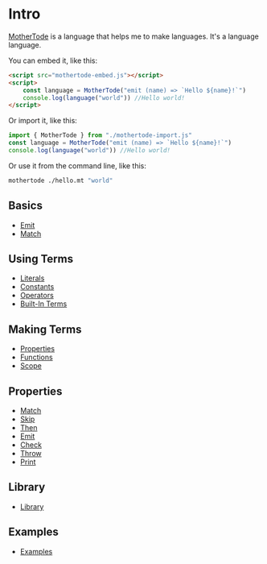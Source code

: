 # Intro

[MotherTode](https://github.com/TodePond/MotherTode) is a language that helps me to make languages. It's a language language.

You can embed it, like this:

```html
<script src="mothertode-embed.js"></script>
<script>
	const language = MotherTode("emit (name) => `Hello ${name}!`")
	console.log(language("world")) //Hello world!
</script>
```

Or import it, like this:

```javascript
import { MotherTode } from "./mothertode-import.js"
const language = MotherTode("emit (name) => `Hello ${name}!`")
console.log(language("world")) //Hello world!
```

Or use it from the command line, like this:

```bash
mothertode ./hello.mt "world"
```

## Basics

-   [Emit](emit.md)
-   [Match](match.md)

## Using Terms

-   [Literals](literals.md)
-   [Constants](constants.md)
-   [Operators](operators.md)
-   [Built-In Terms](built-in.md)

## Making Terms

-   [Properties](properties.md)
-   [Functions](functions.md)
-   [Scope](scope.md)

## Properties

-   [Match](match.md)
-   [Skip](skip.md)
-   [Then](then.md)
-   [Emit](emit.md)
-   [Check](check.md)
-   [Throw](throw.md)
-   [Print](print.md)

## Library

-   [Library](library.md)

## Examples

-   [Examples](examples.md)
